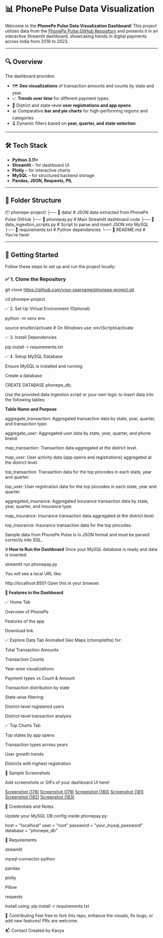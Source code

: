 # 📊 PhonePe Pulse Data Visualization 

Welcome to the **PhonePe Pulse Data Visualization Dashboard**! This project utilizes data from the [PhonePe Pulse GitHub Repository](https://github.com/PhonePe/pulse) and presents it in an interactive Streamlit dashboard, showcasing trends in digital payments across India from 2018 to 2023.

---

## 🔍 Overview

The dashboard provides:

- 🗺️ **Geo visualizations** of transaction amounts and counts by state and year.
- 📈 **Trends over time** for different payment types.
- 📍 District and state-level **user registrations and app opens**.
- 📊 Comparative **bar and pie charts** for high-performing regions and categories.
- ⏳ Dynamic filters based on **year, quarter, and state selection**.

---

## 🛠 Tech Stack

- **Python 3.11+**
- **Streamlit** – for dashboard UI
- **Plotly** – for interactive charts
- **MySQL** – for structured backend storage
- **Pandas, JSON, Requests, PIL**

---

## 📁 Folder Structure

📦 phonepe-project/ ├── 📂 data/ # JSON data extracted from PhonePe Pulse GitHub ├── 📜 phonepay.py # Main Streamlit dashboard code ├── 📜 data_ingestion_scripts.py # Script to parse and insert JSON into MySQL ├── 📜 requirements.txt # Python dependencies └── 📄 README.md # You're here!


---

## 🚀 Getting Started

Follow these steps to set up and run the project locally:

### ✅ 1. Clone the Repository

git clone https://github.com/your-username/phonepe-project.git

cd phonepe-project

✅ 2. Set Up Virtual Environment (Optional)

python -m venv env

source env/bin/activate  # On Windows use: env\Scripts\activate

✅ 3. Install Dependencies

pip install -r requirements.txt

✅ 4. Setup MySQL Database

Ensure MySQL is installed and running.

Create a database:

CREATE DATABASE phonepe_db;

Use the provided data ingestion script or your own logic to insert data into the following tables:

**Table Name and Purpose**

aggregate_transaction:
Aggregated transaction data by state, year, quarter, and transaction type.

aggregate_user:
Aggregated user data by state, year, quarter, and phone brand.

map_transaction:
Transaction data aggregated at the district level.

map_user:
User activity data (app opens and registrations) aggregated at the district level.

top_transaction:
Transaction data for the top pincodes in each state, year and quarter.

top_user:
User registration data for the top pincodes in each state, year and quarter.

aggregated_insurance:
Aggregated insurance transaction data by state, year, quarter, and insurance type.

map_insurance:
Insurance transaction data aggregated at the district level.

top_insurance:
Insurance transaction data for the top pincodes.

Sample data from PhonePe Pulse is in JSON format and must be parsed correctly into SQL.

**💡 How to Run the Dashboard**
Once your MySQL database is ready and data is inserted:

streamlit run phonepay.py

You will see a local URL like:

http://localhost:8501
Open this in your browser.

**🧩 Features in the Dashboard**

✅ Home Tab

Overview of PhonePe

Features of the app

Download link

✅ Explore Data Tab
Animated Geo Maps (choropleths) for:

Total Transaction Amounts

Transaction Counts

Year-wise visualizations:

Payment types vs Count & Amount

Transaction distribution by state

State-wise filtering:

District-level registered users

District-level transaction analysis

✅ Top Charts Tab

Top states by app opens

Transaction types across years

User growth trends

Districts with highest registration

📸 Sample Screenshots

Add screenshots or GIFs of your dashboard UI here!

[Screenshot (178)](https://github.com/user-attachments/assets/7e57da06-32f4-439f-aa01-22ee09d47309)
[Screenshot (179)](https://github.com/user-attachments/assets/b3014e15-a231-4099-b077-bafe7edd48fd)
[Screenshot (180)](https://github.com/user-attachments/assets/ef6e0868-ad12-4d4c-98e2-9f31c7d76093)
[Screenshot (181)](https://github.com/user-attachments/assets/2b73dcbf-1bae-4845-b436-18b543c62ac6)
[Screenshot (182)](https://github.com/user-attachments/assets/8882741f-3900-4277-8190-ca43ee44f874)
[Screenshot (183)](https://github.com/user-attachments/assets/bb087798-f76d-45bb-af26-70022946071e)


🔐 Credentials and Notes

Update your MySQL DB config inside phonepay.py:

host = "localhost"
user = "root"
password = "your_mysql_password"
database = "phonepe_db"

📌 Requirements

streamlit

mysql-connector-python

pandas

plotly

Pillow

requests

Install using:
pip install -r requirements.txt

🤝 Contributing
Feel free to fork this repo, enhance the visuals, fix bugs, or add new features! PRs are welcome.

📬 Contact
Created by Kavya



